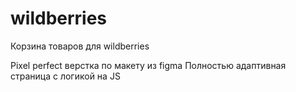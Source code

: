 # wildberries
Корзина товаров для wildberries


Pixel perfect верстка по макету из figma
Полностью адаптивная страница с логикой на JS
